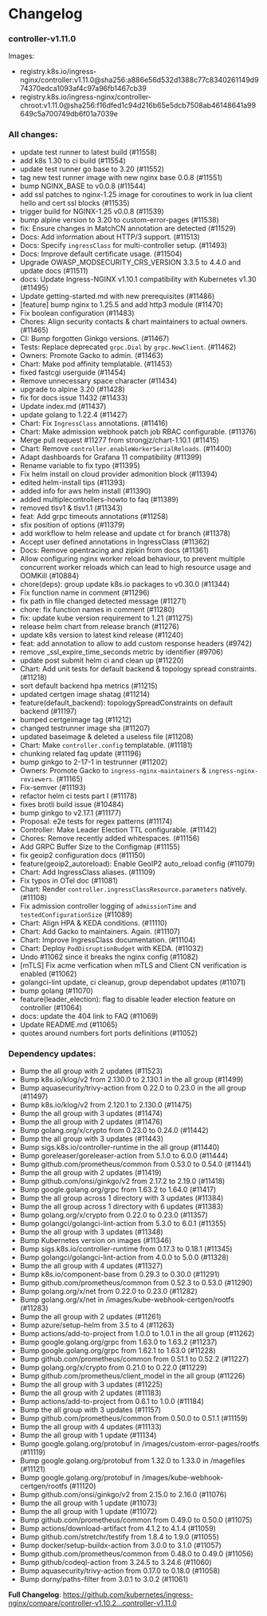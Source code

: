 # Changelog

### controller-v1.11.0

Images:

* registry.k8s.io/ingress-nginx/controller:v1.11.0@sha256:a886e56d532d1388c77c8340261149d974370edca1093af4c97a96fb1467cb39
* registry.k8s.io/ingress-nginx/controller-chroot:v1.11.0@sha256:f16dfed1c94d216b65e5dcb7508ab46148641a99649c5a700749db6f01a7039e

### All changes:

* update test runner to latest build (#11558)
* add k8s 1.30 to ci build (#11554)
* update test runner go base to 3.20 (#11552)
* tag new test runner image with new nginx base 0.0.8 (#11551)
* bump NGINX_BASE to v0.0.8 (#11544)
* add ssl patches to nginx-1.25 image for coroutines to work in lua client hello and cert ssl blocks (#11535)
* trigger build for NGINX-1.25 v0.0.8 (#11539)
* bump alpine version to 3.20 to custom-error-pages (#11538)
* fix: Ensure changes in MatchCN annotation are detected (#11529)
* Docs: Add information about HTTP/3 support. (#11513)
* Docs: Specify `ingressClass` for multi-controller setup. (#11493)
* Docs: Improve default certificate usage. (#11504)
* Upgrade OWASP_MODSECURITY_CRS_VERSION 3.3.5 to 4.4.0 and update docs (#11511)
* docs: Update Ingress-NGINX v1.10.1 compatibility with Kubernetes v1.30 (#11495)
* Update getting-started.md with new prerequisites (#11486)
* [feature] bump nginx to 1.25.5 and add http3 module (#11470)
* Fix boolean configuration (#11483)
* Chores: Align security contacts & chart maintainers to actual owners. (#11465)
* CI: Bump forgotten Ginkgo versions. (#11467)
* Tests: Replace deprecated `grpc.Dial` by `grpc.NewClient`. (#11462)
* Owners: Promote Gacko to admin. (#11463)
* Chart: Make pod affinity templatable. (#11453)
* fixed fastcgi userguide (#11454)
* Remove unnecessary space character (#11434)
* upgrade to alpine 3.20 (#11428)
* fix for docs issue 11432 (#11433)
* Update index.md (#11437)
* update golang to 1.22.4 (#11427)
* Chart: Fix `IngressClass` annotations. (#11416)
* Chart: Make admission webhook patch job RBAC configurable. (#11376)
* Merge pull request #11277 from strongjz/chart-1.10.1 (#11415)
* Chart: Remove `controller.enableWorkerSerialReloads`. (#11400)
* Adapt dashboards for Grafana 11 compatibility (#11399)
* Rename variable to fix typo (#11395)
* Fix helm install on cloud provider admonition block (#11394)
* edited helm-install tips (#11393)
* added info for aws helm install (#11390)
* added multiplecontrollers-howto to faq (#11389)
* removed tlsv1 & tlsv1.1 (#11343)
* feat: Add grpc timeouts annotations (#11258)
* sfix position of options (#11379)
* add workflow to helm release and update ct for branch (#11378)
* Accept user defined annotations in IngressClass (#11362)
* Docs: Remove opentracing and zipkin from docs (#11361)
* Allow configuring nginx worker reload behaviour, to prevent multiple concurrent worker reloads which can lead to high resource usage and OOMKill (#10884)
* chore(deps): group update k8s.io packages to v0.30.0 (#11344)
* Fix function name in comment (#11296)
* fix path in file changed detected message (#11271)
* chore: fix function names in comment (#11280)
* fix: update kube version requirement to 1.21 (#11275)
* release helm chart from release branch (#11276)
* update k8s version to latest kind release (#11240)
* feat: add annotation to allow to add custom response headers (#9742)
* remove _ssl_expire_time_seconds metric by identifier (#9706)
* update post submit helm ci and clean up (#11220)
* Chart: Add unit tests for default backend & topology spread constraints. (#11218)
* sort default backend hpa metrics (#11215)
* updated certgen image shatag (#11214)
* feature(default_backend): topologySpreadConstraints on default backend (#11197)
* bumped certgeimage tag (#11212)
* changed testrunner image sha (#11207)
* updated baseimage & deleted a useless file (#11208)
* Chart: Make `controller.config` templatable. (#11181)
* chunking related faq update (#11196)
* bump ginkgo to 2-17-1 in testrunner (#11202)
* Owners: Promote Gacko to `ingress-nginx-maintainers` & `ingress-nginx-reviewers`. (#11165)
* Fix-semver (#11193)
* refactor helm ci tests part I (#11178)
* fixes brotli build issue (#10484)
* bump ginkgo to v2.17.1 (#11177)
* Proposal: e2e tests for regex patterns (#11174)
* Controller: Make Leader Election TTL configurable. (#11142)
* Chores: Remove recently added whitespaces. (#11156)
* Add GRPC Buffer Size to the Configmap (#11155)
* fix geoip2 configuration docs (#11150)
* feature(geoip2_autoreload): Enable GeoIP2 auto_reload config  (#11079)
* Chart: Add IngressClass aliases. (#11109)
* Fix typos in OTel doc (#11081)
* Chart: Render `controller.ingressClassResource.parameters` natively. (#11108)
* Fix admission controller logging of `admissionTime` and `testedConfigurationSize` (#11089)
* Chart: Align HPA & KEDA conditions. (#11110)
* Chart: Add Gacko to maintainers. Again. (#11107)
* Chart: Improve IngressClass documentation. (#11104)
* Chart: Deploy `PodDisruptionBudget` with KEDA. (#11032)
* Undo #11062 since it breaks the nginx config (#11082)
* [mTLS] Fix acme verfication when mTLS and Client CN verification is enabled (#11062)
* golangci-lint update, ci cleanup, group dependabot updates (#11071)
* bump golang (#11070)
* feature(leader_election): flag to disable leader election feature on controller (#11064)
* docs: update the 404 link to FAQ (#11069)
* Update README.md (#11065)
* quotes around numbers fort ports definitions (#11052)

### Dependency updates:

* Bump the all group with 2 updates (#11523)
* Bump k8s.io/klog/v2 from 2.130.0 to 2.130.1 in the all group (#11499)
* Bump aquasecurity/trivy-action from 0.22.0 to 0.23.0 in the all group (#11497)
* Bump k8s.io/klog/v2 from 2.120.1 to 2.130.0 (#11475)
* Bump the all group with 3 updates (#11474)
* Bump the all group with 2 updates (#11476)
* Bump golang.org/x/crypto from 0.23.0 to 0.24.0 (#11442)
* Bump the all group with 3 updates (#11443)
* Bump sigs.k8s.io/controller-runtime in the all group (#11440)
* Bump goreleaser/goreleaser-action from 5.1.0 to 6.0.0 (#11444)
* Bump github.com/prometheus/common from 0.53.0 to 0.54.0 (#11441)
* Bump the all group with 2 updates (#11419)
* Bump github.com/onsi/ginkgo/v2 from 2.17.2 to 2.19.0 (#11418)
* Bump google.golang.org/grpc from 1.63.2 to 1.64.0 (#11417)
* Bump the all group across 1 directory with 3 updates (#11384)
* Bump the all group across 1 directory with 6 updates (#11383)
* Bump golang.org/x/crypto from 0.22.0 to 0.23.0 (#11357)
* Bump golangci/golangci-lint-action from 5.3.0 to 6.0.1 (#11355)
* Bump the all group with 3 updates (#11348)
* Bump Kubernetes version on images (#11346)
* Bump sigs.k8s.io/controller-runtime from 0.17.3 to 0.18.1 (#11345)
* Bump golangci/golangci-lint-action from 4.0.0 to 5.0.0 (#11328)
* Bump the all group with 4 updates (#11327)
* Bump k8s.io/component-base from 0.29.3 to 0.30.0 (#11291)
* Bump github.com/prometheus/common from 0.52.3 to 0.53.0 (#11290)
* Bump golang.org/x/net from 0.22.0 to 0.23.0 (#11282)
* Bump golang.org/x/net in /images/kube-webhook-certgen/rootfs (#11283)
* Bump the all group with 2 updates (#11261)
* Bump azure/setup-helm from 3.5 to 4 (#11263)
* Bump actions/add-to-project from 1.0.0 to 1.0.1 in the all group (#11262)
* Bump google.golang.org/grpc from 1.63.0 to 1.63.2 (#11237)
* Bump google.golang.org/grpc from 1.62.1 to 1.63.0 (#11228)
* Bump github.com/prometheus/common from 0.51.1 to 0.52.2 (#11227)
* Bump golang.org/x/crypto from 0.21.0 to 0.22.0 (#11229)
* Bump github.com/prometheus/client_model in the all group (#11226)
* Bump the all group with 3 updates (#11225)
* Bump the all group with 2 updates (#11183)
* Bump actions/add-to-project from 0.6.1 to 1.0.0 (#11184)
* Bump the all group with 3 updates (#11157)
* Bump github.com/prometheus/common from 0.50.0 to 0.51.1 (#11159)
* Bump the all group with 4 updates (#11133)
* Bump the all group with 1 update (#11134)
* Bump google.golang.org/protobuf in /images/custom-error-pages/rootfs (#11119)
* Bump google.golang.org/protobuf from 1.32.0 to 1.33.0 in /magefiles (#11121)
* Bump google.golang.org/protobuf in /images/kube-webhook-certgen/rootfs (#11120)
* Bump github.com/onsi/ginkgo/v2 from 2.15.0 to 2.16.0 (#11076)
* Bump the all group with 1 update (#11073)
* Bump the all group with 1 update (#11072)
* Bump github.com/prometheus/common from 0.49.0 to 0.50.0 (#11075)
* Bump actions/download-artifact from 4.1.2 to 4.1.4 (#11059)
* Bump github.com/stretchr/testify from 1.8.4 to 1.9.0 (#11055)
* Bump docker/setup-buildx-action from 3.0.0 to 3.1.0 (#11057)
* Bump github.com/prometheus/common from 0.48.0 to 0.49.0 (#11056)
* Bump github/codeql-action from 3.24.5 to 3.24.6 (#11060)
* Bump aquasecurity/trivy-action from 0.17.0 to 0.18.0 (#11058)
* Bump dorny/paths-filter from 3.0.1 to 3.0.2 (#11061)

**Full Changelog**: https://github.com/kubernetes/ingress-nginx/compare/controller-v1.10.2...controller-v1.11.0
